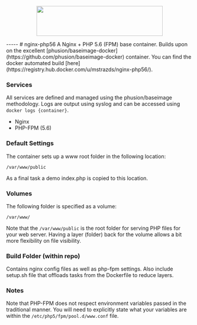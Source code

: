 <p align="center">
  <a href="http://docker.io">
    <img height="81" width="341" src="http://upload.wikimedia.org/wikipedia/commons/7/79/Docker_(container_engine)_logo.png">
  </a>
</p>
-----
# nginx-php56
A Nginx + PHP 5.6 (FPM) base container. Builds upon on the excellent [phusion/baseimage-docker](https://github.com/phusion/baseimage-docker) container. You can find the docker automated build [here](https://registry.hub.docker.com/u/mstrazds/nginx-php56/).

### Services
All services are defined and managed using the phusion/baseimage methodology. Logs are output using syslog and can be accessed using ``docker logs {container}``.

* Nginx
* PHP-FPM (5.6)

### Default Settings
The container sets up a www root folder in the following location:

``/var/www/public``

As a final task a demo index.php is copied to this location.

### Volumes
The following folder is specified as a volume:

``/var/www/``

Note that the ``/var/www/public`` is the root folder for serving PHP files for your web server. Having a layer (folder) back for the volume allows a bit more flexibility on file visibility.

### Build Folder (within repo)
Contains nginx config files as well as php-fpm settings. Also include setup.sh file that offloads tasks from the Dockerfile to reduce layers.

### Notes
Note that PHP-FPM does not respect environment variables passed in the traditional manner. You will need to explicitly state what your variables are within the ``/etc/php5/fpm/pool.d/www.conf`` file.
